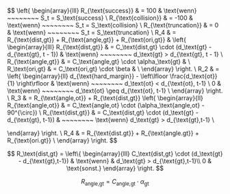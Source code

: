 $$
\left\{
\begin{array}{lll}
R_{\text{success}} & = 100 & \text{wenn} ~~~~~~~~ S_t = S_\text{success} \\
R_{\text{collision}} & = -100 & \text{wenn} ~~~~~~~~ S_t = S_\text{collision} \\
R_{\text{truncation}} & = 0 & \text{wenn} ~~~~~~~~ S_t = S_\text{truncation} \\
R_4 & = R_{\text{dist,gt}} + R_{\text{angle,gt}} + R_{\text{ori,gt}} &
\left\{
\begin{array}{lll}
R_{\text{dist,gt}} & = C_\text{dist,gt} \cdot (d_\text{gt} - d_{\text{gt}, t - 1}) & \text{wenn} ~~~~~~~~ d_\text{gt} > d_{\text{gt}, t - 1} \\
R_{\text{angle,gt}} & = C_\text{angle,gt} \cdot \alpha_\text{gt} & \\
R_\text{ori,gt} & = C_\text{ori,gt} \cdot \beta & \\
\end{array}
\right. \\
R_2 & = 
\left\{
\begin{array}{ll}
d_{\text{hard\_margin}} - \left\lfloor \frac{d_\text{ot}}{1} \right\rfloor & \text{wenn} ~~~~~~~~ d_\text{ot} < d_{\text{ot}, t-1} \\
0 & \text{wenn} ~~~~~~~~ d_\text{ot} \geq d_{\text{ot}, t-1} \\
\end{array}
\right. \\
R_3 & = R_{\text{angle,ot}} + R_{\text{dist,gt}}
\left\{
\begin{array}{ll}
R_{\text{angle,ot}} & = C_\text{angle,ot} \cdot (\alpha_\text{angle,ot} - 90^{\circ}) \\
R_{\text{dist,gt}} & = C_\text{dist,gt} \cdot (d_\text{gt} - d_{\text{gt}, t-1}) & ~~~~~~~~ \text{wenn} d_\text{gt} > d_{\text{gt},t-1} \\

\end{array}
\right. \\
R_4 & = R_{\text{dist.gt}} + R_{\text{angle.gt}} + R_{\text{ori.gt}} \\
\end{array}
\right.
$$

$$
R_\text{dist,gt} = 
\left\{
\begin{array}{lll}
C_\text{dist,gt} \cdot (d_\text{gt} - d_{\text{gt},t-1}) & \text{wenn} & d_\text{gt} > d_{\text{gt},t-1}\\
0 & \text{sonst.} 
\end{array}
\right.
$$

$$
R_{\text{angle,gt}} = C_\text{angle,gt} \cdot \alpha_\text{gt}
$$